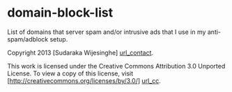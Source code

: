 domain-block-list
=================

List of domains that server spam and/or intrusive ads that I use in my
anti-spam/adblock setup.

Copyright 2013 [Sudaraka Wijesinghe] [url_contact].

This work is licensed under the Creative Commons Attribution 3.0 Unported
License. To view a copy of this license, visit
[http://creativecommons.org/licenses/by/3.0/] [url_cc].

  [url_contact]: http://sudaraka.org/contact/
  [url_cc]: http://creativecommons.org/licenses/by/3.0/
